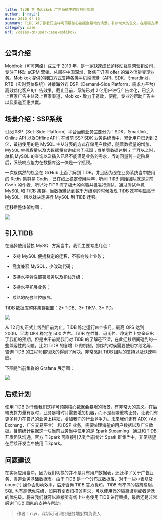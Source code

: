 ```yaml
---
title: TiDB 在 Mobikok 广告系统中的应用和实践
author: ['rayi']
date: 2018-04-18
summary: TiDB 对于像我们这样可预期核心数据会暴增的场景，有非常大的意义。在后端支撑力量有限时，业务暴增时只需要增加机器，而不是频繁重构业务，让我们有更多精力在自己的业务上耕耘。
category: case
url: /cases-cn/user-case-mobikok/
---
```



## 公司介绍
Mobikok（可可网络）成立于 2013 年，是一家快速成长的移动互联网营销公司，专注于移动 eCPM 营销。总部在中国深圳，聚焦于订阅 offer 的海外流量变现业务。Mobikok 提供的接口方式支持各类手机端流量（API、SDK、Smartlink），RTB（实时竞价系统）对接海外的 DSP（Demand-Side Platform，需求方平台）高效优化客户的广告效果。截止目前，系统已对 2 亿用户进行广告优化，已接入上百家广告主以及上百家渠道，Mobikok 致力于高效，便捷，专业的帮助广告主以及渠道互惠共赢。
 
## 场景介绍：SSP系统

订阅 SSP（Sell-Side-Platform）平台当前业务主要分为：SDK、Smartlink、Online API 以及Offline API；在当前 SSP SDK 业务系统当中，累计用户已达到 2 亿，最初使用的是 MySQL 主从分表的方式存储用户数据，随着数据量的增加，MySQL 单机容量以及大数据量查询成为了瓶颈；当单表数据达到 2 千万以上时，单机 MySQL 的查询以及插入已经不能满足业务的需求，当访问量到一定阶段后，系统响应能力在数据库这一块是一个瓶颈。

一次很偶然的机会在 GitHub 上面了解到 TiDB，并且因为现在业务系统当中使用的 Redis 集群是 Codis，已在线上稳定使用两年，听闻 TiDB 创始团队就是之前 Codis 的作者，所以对 TiDB 有了极大的兴趣并且进行测试。通过测试单机 MySQL 和 TiDB 集群，当数据量达到数千万级别的时候发现 TiDB 效率明显高于 MySQL。所以就决定进行 MySQL 到 TiDB 迁移。

迁移后整体架构图：

![](https://upload-images.jianshu.io/upload_images/542677-b8df2c47baab5455.png?imageMogr2/auto-orient/strip%7CimageView2/2/w/1240)


 
## 引入TIDB

在选择使用替换 MySQL 方案当中。我们主要考虑几点：

* 支持 MySQL 便捷稳定的迁移，不影响线上业务；

* 高度兼容 MySQL，少改动代码；

* 支持水平弹性部署服务以及在线升级；

* 支持水平扩展业务；

* 成熟的配套监控服务。

TiDB 数据库整体集群配置：2* TiDB、3* TiKV、3* PD。

![](https://upload-images.jianshu.io/upload_images/542677-c2158162bbe79cfb.png?imageMogr2/auto-orient/strip%7CimageView2/2/w/1240)

从 12 月初正式上线到目前为止，TiDB 稳定运行四个多月，最高 QPS 达到 2000，平均 QPS 稳定在 500 左右。TiDB 在性能、可用性、稳定性上完全超出了我们的预期，但是由于前期我们对 TiDB 的了解还不深，在此迁移期间碰到的一些兼容性的问题，比如 TiDB 的自增 ID 的机制，排序的时候需要使用字段名等，咨询 TiDB 的工程师都很快的得到了解决，非常感谢 TiDB 团队的支持以及快速响应。

下图是当前集群的 Grafana 展示图：

![](https://upload-images.jianshu.io/upload_images/542677-cc0dd3109183cdd6.png?imageMogr2/auto-orient/strip%7CimageView2/2/w/1240)


## 后续计划
使用 TiDB 对于像我们这样可预期核心数据会暴增的场景，有非常大的意义。在后端支撑力量有限时，业务暴增时只需要增加机器，而不是频繁重构业务，让我们有更多精力在自己的业务上耕耘，增加我们的行业竞争力。未来我们还有 ADX（Ad Exchang，广告交易平台） 和 DSP 业务，需要处理海量的用户数据以及广告数据。目前统计数据这一块当前业务当中使用的是 Spark Streaming，通过和 TiDB 开发团队沟通，官方 TiSpark 可直接引入到当前统计 Spark 群集当中，非常期望在后续开发当中使用 TiSpark。

## 问题建议
在实际应用当中，因为我们切换的并不是只有用户数据表，还迁移了关于广告业务、渠道业务基础数据表。由于 TiDB 是一个分布式数据库，对于一些小表以及 count(*) 操作会影响效率，后来咨询 TiDB 官方得知，TiDB 有不同的隔离级别，SQL 也有高低优先级，如果有全表扫描的需求，可以使用低的隔离级别或者是低的优先级。将来我们就可以直接所有线上业务使用 TiDB 进行替换，最后还是非常感谢 TiDB 团队的支持与帮助。

 
>作者：rayi，深圳可可网络服务端架构负责人
 


